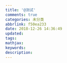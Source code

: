 ```yaml
---
title: '@测试'
comments: true
categories: 未分类
abbrlink: f50ea233
date: 2018-12-26 14:36:49
updated:
tags:
mathjax:
keywords:
description:
---
```

